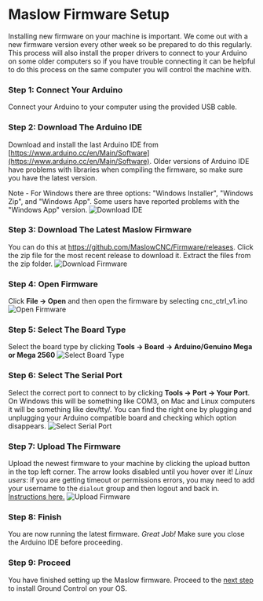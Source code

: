 

# Maslow Firmware Setup

Installing new firmware on your machine is important. We come out with a new firmware version every other week so be prepared to do this regularly. This process will also install the proper drivers to connect to your Arduino on some older computers so if you have trouble connecting it can be helpful to do this process on the same computer you will control the machine with.

### Step 1: Connect Your Arduino
Connect your Arduino to your computer using the provided USB cable.

### Step 2: Download The Arduino IDE
Download and install the last Arduino IDE from [https://www.arduino.cc/en/Main/Software](https://www.arduino.cc/en/Main/Software). Older versions of Arduino IDE have problems with libraries when compiling the firmware, so make sure you have the latest version.

Note - For Windows there are three options: "Windows Installer", "Windows Zip", and "Windows App".
       Some users have reported problems with the "Windows App" version. 
![Download IDE](https://raw.githubusercontent.com/MaslowCNC/Firmware/master/Documentation/Download%20IDE.jpg)

### Step 3: Download The Latest Maslow Firmware
You can do this at https://github.com/MaslowCNC/Firmware/releases. Click the zip file for the most recent release to download it. Extract the files from the zip folder.
![Download Firmware](https://raw.githubusercontent.com/MaslowCNC/Firmware/master/Documentation/Download%20Firmware.jpg)

### Step 4: Open Firmware
Click **File -> Open** and then open the firmware by selecting cnc_ctrl_v1.ino
![Open Firmware](https://raw.githubusercontent.com/MaslowCNC/Firmware/master/Documentation/Open%20Firmware.jpg)

### Step 5: Select The Board Type
Select the board type by clicking **Tools -> Board -> Arduino/Genuino Mega or Mega 2560**
![Select Board Type](https://raw.githubusercontent.com/MaslowCNC/Firmware/master/Documentation/Select%20Board.jpg)

### Step 6: Select The Serial Port 
Select the correct port to connect to by clicking **Tools -> Port -> Your Port**. On Windows this will be something like COM3, on Mac and Linux computers it will be something like dev/tty/. You can find the right one by plugging and unplugging your Arduino compatible board and checking which option disappears. 
![Select Serial Port](https://raw.githubusercontent.com/MaslowCNC/Firmware/master/Documentation/Select%20COM%20Port.jpg)

### Step 7: Upload The Firmware
Upload the newest firmware to your machine by clicking the upload button in the top left corner. The arrow looks disabled until you hover over it!  _Linux users_: if you are getting timeout or permissions errors, you may need to add your username to the `dialout` group and then logout and back in.  [Instructions here.](https://askubuntu.com/questions/112568/how-do-i-allow-a-non-default-user-to-use-serial-device-ttyusb0)
![Upload Firmware](https://raw.githubusercontent.com/MaslowCNC/Firmware/master/Documentation/Upload.jpg)

### Step 8: Finish
You are now running the latest firmware. *Great Job!* Make sure you close the Arduino IDE before proceeding.

### Step 9: Proceed
You have finished setting up the Maslow firmware. Proceed to the [next step](https://github.com/MaslowCNC/GroundControl/wiki/Installing-Ground-Control) to install Ground Control on your OS.

